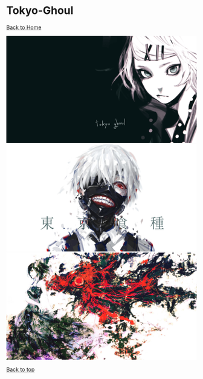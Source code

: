 # Tokyo-Ghoul

[Back to Home](https://github.com/RickyFoots/Wallpapers/tree/main)

</h1>

<img src="https://github.com/RickyFoots/Wallpapers/blob/main/Collection/Anime%20%26%20Manga/Tokyo%20Ghoul/4%20-%20TVaNulD.png">

<img src="https://github.com/RickyFoots/Wallpapers/blob/main/Collection/Anime%20%26%20Manga/Tokyo%20Ghoul/52 - sdiqUaa.jpg">

<img src="https://github.com/RickyFoots/Wallpapers/blob/main/Collection/Anime%20%26%20Manga/Tokyo%20Ghoul/53 - 5mfxcOd.jpg">

[Back to top](#Top)

